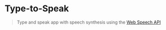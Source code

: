 # Type-to-Speak

> Type and speak app with speech synthesis using the [Web Speech API](https://developer.mozilla.org/en-US/docs/Web/API/Web_Speech_API)
